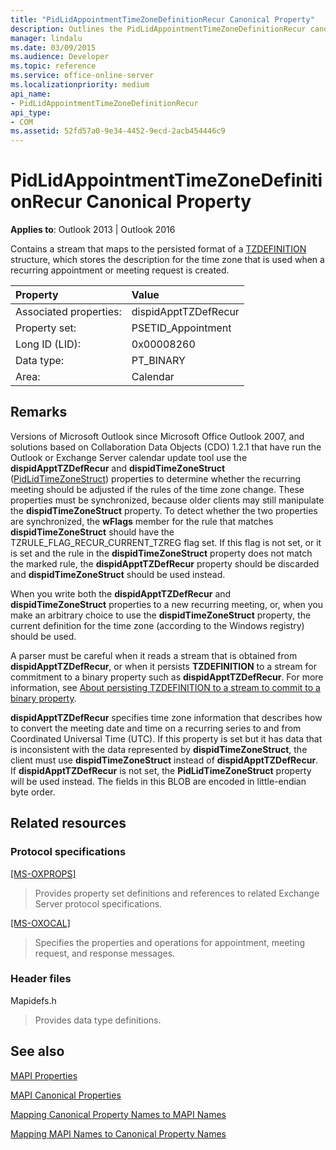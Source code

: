 ```yaml
---
title: "PidLidAppointmentTimeZoneDefinitionRecur Canonical Property"
description: Outlines the PidLidAppointmentTimeZoneDefinitionRecur canonical property, which contains a stream that maps to the persisted format of a structure.
manager: lindalu
ms.date: 03/09/2015
ms.audience: Developer
ms.topic: reference
ms.service: office-online-server
ms.localizationpriority: medium
api_name:
- PidLidAppointmentTimeZoneDefinitionRecur
api_type:
- COM
ms.assetid: 52fd57a0-9e34-4452-9ecd-2acb454446c9
---
```


# PidLidAppointmentTimeZoneDefinitionRecur Canonical Property

  
  
**Applies to**: Outlook 2013 | Outlook 2016 
  
Contains a stream that maps to the persisted format of a [TZDEFINITION](https://msdn.microsoft.com/library/0ae21571-2299-6407-807c-428668bb6798%28Office.15%29.aspx) structure, which stores the description for the time zone that is used when a recurring appointment or meeting request is created. 
  
|Property |Value |
|:-----|:-----|
|Associated properties:  <br/> |dispidApptTZDefRecur  <br/> |
|Property set:  <br/> |PSETID_Appointment  <br/> |
|Long ID (LID):  <br/> |0x00008260  <br/> |
|Data type:  <br/> |PT_BINARY  <br/> |
|Area:  <br/> |Calendar  <br/> |
   
## Remarks

Versions of Microsoft Outlook since Microsoft Office Outlook 2007, and solutions based on Collaboration Data Objects (CDO) 1.2.1 that have run the Outlook or Exchange Server calendar update tool use the **dispidApptTZDefRecur** and **dispidTimeZoneStruct** ([PidLidTimeZoneStruct](pidlidtimezonestruct-canonical-property.md)) properties to determine whether the recurring meeting should be adjusted if the rules of the time zone change. These properties must be synchronized, because older clients may still manipulate the **dispidTimeZoneStruct** property. To detect whether the two properties are synchronized, the **wFlags** member for the rule that matches **dispidTimeZoneStruct** should have the TZRULE_FLAG_RECUR_CURRENT_TZREG flag set. If this flag is not set, or it is set and the rule in the **dispidTimeZoneStruct** property does not match the marked rule, the **dispidApptTZDefRecur** property should be discarded and **dispidTimeZoneStruct** should be used instead. 
  
When you write both the **dispidApptTZDefRecur** and **dispidTimeZoneStruct** properties to a new recurring meeting, or, when you make an arbitrary choice to use the **dispidTimeZoneStruct** property, the current definition for the time zone (according to the Windows registry) should be used. 
  
A parser must be careful when it reads a stream that is obtained from **dispidApptTZDefRecur**, or when it persists **TZDEFINITION** to a stream for commitment to a binary property such as **dispidApptTZDefRecur**. For more information, see [About persisting TZDEFINITION to a stream to commit to a binary property](https://msdn.microsoft.com/library/0dec535d-d48f-39a5-97d5-0bd109134b3b%28Office.15%29.aspx).
  
 **dispidApptTZDefRecur** specifies time zone information that describes how to convert the meeting date and time on a recurring series to and from Coordinated Universal Time (UTC). If this property is set but it has data that is inconsistent with the data represented by **dispidTimeZoneStruct**, the client must use **dispidTimeZoneStruct** instead of **dispidApptTZDefRecur**. If **dispidApptTZDefRecur** is not set, the **PidLidTimeZoneStruct** property will be used instead. The fields in this BLOB are encoded in little-endian byte order. 
  
## Related resources

### Protocol specifications

[[MS-OXPROPS]](https://msdn.microsoft.com/library/f6ab1613-aefe-447d-a49c-18217230b148%28Office.15%29.aspx)
  
> Provides property set definitions and references to related Exchange Server protocol specifications.
    
[[MS-OXOCAL]](https://msdn.microsoft.com/library/09861fde-c8e4-4028-9346-e7c214cfdba1%28Office.15%29.aspx)
  
> Specifies the properties and operations for appointment, meeting request, and response messages.
    
### Header files

Mapidefs.h
  
> Provides data type definitions.
    
## See also



[MAPI Properties](mapi-properties.md)
  
[MAPI Canonical Properties](mapi-canonical-properties.md)
  
[Mapping Canonical Property Names to MAPI Names](mapping-canonical-property-names-to-mapi-names.md)
  
[Mapping MAPI Names to Canonical Property Names](mapping-mapi-names-to-canonical-property-names.md)

